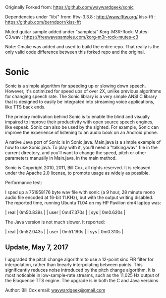 Originally Forked from: https://github.com/waywardgeek/sonic

Dependencies under "lib/" from:
fftw-3.3.8 : http://www.fftw.org/
kiss-fft : https://github.com/berndporr/kiss-fft

Muted guitar sample added under "samples/"
Korg-M3R-Rock-Mutes-C3.wav : https://freewavesamples.com/korg-m3r-rock-mutes-c3

Note: Cmake was added and used to build the entire repo. That really is the only valid code difference between this forked repo and the original.

# Sonic

Sonic is a simple algorithm for speeding up or slowing down speech.  However,
it's optimized for speed ups of over 2X, unlike previous algorithms for changing
speech rate.  The Sonic library is a very simple ANSI C library that is designed
to easily be integrated into streaming voice applications, like TTS back ends.

The primary motivation behind Sonic is to enable the blind and visually impaired
to improve their productivity with open source speech engines, like espeak.
Sonic can also be used by the sighted.  For example, Sonic can improve the
experience of listening to an audio book on an Android phone.

A native Java port of Sonic is in Sonic.java.  Main.java is a simple example of
how to use Sonic.java.  To play with it, you'll need a "talking.wav" file in the
current directory, and you'll want to change the speed, pitch or other
parameters manually in Main.java, in the main method.

Sonic is Copyright 2010, 2011, Bill Cox, all rights reserved.  It is released
under the Apache 2.0 license, to promote usage as widely as possible.

Performance test:

I sped up a 751958176 byte wav file with sonic (a 9 hour, 28 minute mono audio
file encoded at 16-bit 11.KHz), but with the output writing disabled.  The
reported time, running Ubuntu 11.04 on my HP Pavilion dm4 laptop was:

| real | 0m50.839s |
| user | 0m47.370s |
| sys  | 0m0.620s  |

The Java version is not much slower.  It reported:

| real  |  0m52.043s |
| user  |  0m51.190s |
| sys   |  0m0.310s  |

Update, May 7, 2017
-------------------
I upgraded the pitch change algorithm to use a 12-point sinc FIR filter for
interpolation, rather than linearly interpolating between points.  This
significantly reduces noise introduced by the pitch change algorithm.  It is
most noticable in low-sample-rate streams, such as the 11,025 Hz output of the
Eloquence TTS engine.  The upgrade is in both the C and Java versions.


Author: Bill Cox
email: waywardgeek@gmail.com
